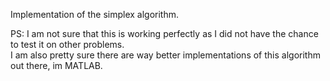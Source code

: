 Implementation of the simplex algorithm.

PS: I am not sure that this is working perfectly as I did not have the chance to test it on other problems.<br>
I am also pretty sure there are way better implementations of this algorithm out there, im MATLAB.
